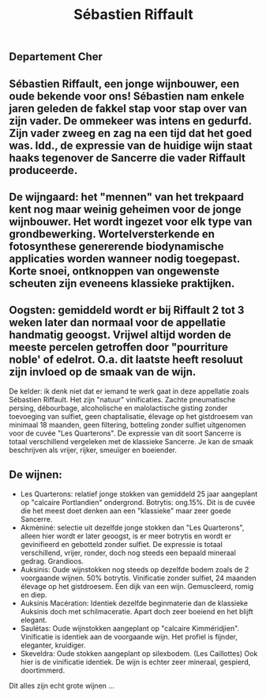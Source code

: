 ﻿---
title: Sébastien Riffault
huis:  Dom. Sébastien Riffault
dept:  Cher
regio: Centre (Loire)
photo: riffault.jpg
layout: wijnhuis

wijnen:
    
      
    - naam:  Les Quarterons'12
      ref:   Loi 12--
      app:   A.O.C. Sancerre
      type:  Blanc sec
      cep:   Sauvignon blanc
      prijs: €14.90
      opm:   Calcaire Portlandien
      
    - naam:  Akmèniné'11
      ref:   Loi 11--
      app:   A.O.C. Sancerre
      type:  Blanc sec
      cep:   Sauvignon blanc
      prijs: €16.73
      opm:   Calcaire Portlandien
      
    - naam:  Auksinis'10
      ref:   Loi 10--
      app:   A.O.C. Sancerre
      type:  Blanc sec
      cep:   Sauvignon blanc
      prijs: €22.95
      opm:   Calcaire Portlandien
      
    - naam:  Auksinis Macération '12
      ref:   Loi 11--
      app:   A.O.C. Sancerre
      type:  Blanc sec
      cep:   Sauvignon blanc
      prijs: €22.95
      opm:   Calcaire Portlandien
      
    - naam:  Saulétas'10
      ref:   Loi 1183
      app:   A.O.C. Sancerre
      type:  Blanc sec
      cep:   Sauvignon blanc
      prijs: €22.95
      opm:   Calcaire Kimméridjien
      
    - naam:  Skeveldra'10
      ref:   Loi 1085
      app:   A.O.C. Sancerre
      type:  Blanc sec
      cep:   Sauvignon blanc
      prijs: €22.95
      opm:   Les Caillottes (Silex)
    

---
Departement Cher
----------------
Sébastien Riffault, een jonge wijnbouwer, een oude bekende voor ons! Sébastien nam enkele jaren geleden de fakkel stap voor stap over van zijn vader. 
De ommekeer was intens en gedurfd. 
Zijn vader zweeg en zag na een tijd dat het goed was. Idd., 
de expressie van de huidige wijn staat haaks tegenover de Sancerre die vader Riffault produceerde.
----------------------------------------------------------------------------------------------
De wijngaard: het "mennen" van het trekpaard kent nog maar weinig geheimen voor de jonge wijnbouwer. Het wordt ingezet voor elk type van grondbewerking. Wortelversterkende en fotosynthese genererende biodynamische applicaties worden wanneer nodig toegepast. 
Korte snoei, ontknoppen van ongewenste scheuten zijn eveneens klassieke praktijken.
-----------------------------------------------------------------------------------
Oogsten: gemiddeld wordt er bij Riffault 2 tot 3 weken later dan normaal voor de appellatie handmatig geoogst. Vrijwel altijd worden de meeste percelen getroffen door "pourriture noble' of edelrot.
O.a. dit laatste heeft resoluut zijn invloed op de smaak van de wijn.
---------------------------------------------------------------------
De kelder: ik denk niet dat er iemand te werk gaat in deze appellatie zoals Sébastien Riffault. Het zijn "natuur" vinificaties. Zachte pneumatische persing, débourbage, alcoholische en malolactische gisting zonder toevoeging van sulfiet, geen chaptalisatie, élevage op het gistdroesem van minimaal 18 maanden, geen filtering, botteling zonder sulfiet uitgenomen voor de cuvée "Les Quarterons".
De expressie van dit soort Sancerre is totaal verschillend vergeleken met de klassieke Sancerre. Je kan de smaak beschrijven als vrijer, rijker, smeuïger en boeiender.  

De wijnen:
----------
* Les Quarterons: relatief jonge stokken van gemiddeld 25 jaar aangeplant op "calcaire Portlandien" ondergrond. Botrytis: ong.15%. Dit is de cuvée die het meest doet denken aan een 
"klassieke" maar zeer goede Sancerre.
* Akmèniné: selectie uit dezelfde jonge stokken dan "Les Quarterons", alleen hier wordt er later geoogst, is er meer botrytis en wordt er gevinifieerd en gebotteld zonder sulfiet.
De expressie is totaal verschillend, vrijer, ronder, doch nog steeds een bepaald mineraal gedrag. Grandioos.
* Auksinis: Oude wijnstokken nog steeds op dezelfde bodem zoals de 2 voorgaande wijnen. 50% botrytis. Vinificatie zonder sulfiet, 24 maanden élevage op het gistdroesem. Een dijk van een wijn.
Gemuscleerd, romig en diep.
* Auksinis Macération: Identiek dezelfde beginmaterie dan de klassieke Auksinis doch met schilmaceratie. Apart doch zeer boeiend en het blijft elegant.
* Saulétas: Oude wijnstokken aangeplant op "calcaire Kimméridjien". Vinificatie is identiek aan de voorgaande wijn. Het profiel is fijnder, eleganter, kruidiger.
* Skeveldra: Oude stokken aangeplant op silexbodem. (Les Caillottes) Ook hier is de vinificatie identiek. De wijn is echter zeer mineraal, gespierd, doortimmerd. 

Dit alles zijn echt grote wijnen ...
           

 

